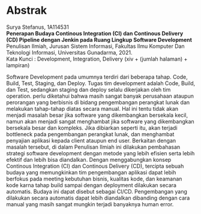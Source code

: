 # Abstrak

Surya Stefanus, 1A114531  
**Penerapan Budaya Continous Integration (CI) dan Continous Delivery (CD) Pipeline dengan Jenkin pada Ruang Lingkup Software Development**  
Penulisan Ilmiah, Jurusan Sistem Informasi, Fakultas Ilmu Komputer Dan Teknologi Informasi, Universitas Gunadarma, 2021.  
Kata Kunci : Development, Integration, Delivery
(xiv + (jumlah halaman) + lampiran)

Software Development pada umumnya terdiri dari beberapa tahap. Code, Build, Test, Staging, dan Deploy. Tugas tim development adalah Code, Build, dan Test, sedangkan staging dan deploy selalu dikerjakan oleh tim operation. perlu diketahui bahwa masih sangat banyak perusahaan ataupun perorangan yang berbisnis di bidang pengembangan perangkat lunak dan melakukan tahap-tahap diatas secara manual. Hal ini tentu tidak akan menjadi masalah besar jika software yang dikembangkan bersekala kecil, namun akan menjadi sangat menghambat jika software yang dikembangkan bersekala besar dan kompleks. Jika dibiarkan seperti itu, akan terjadi bottleneck pada pengembangan perangkat lunak, dan menghambat penyajian aplikasi kepada client ataupun end user. Berkaitan dengan masalah tersebut, di dalam Penulisan Ilmiah ini dilakukan pembahasan strategi software development dengan metode yang lebih efisien serta lebih efektif dan lebih bisa diandalkan. Dengan menggabungkan konsep Continous Integration (CI) dan Continous Delivery (CD), tercipta sebuah budaya yang memungkinkan tim pengembangan aplikasi dapat lebih berfokus pada meeting kebutuhan bisnis, kualitas kode, dan keamanan kode karna tahap build sampai dengan deployment dilakukan secara automatis. Budaya ini dapat disebut sebagai CI/CD. Pengembangan yang dilakukan secara automatis dapat lebih diandalkan dibanding dengan cara manual yang masih sangat mungkin terjadi banyaknya human error.